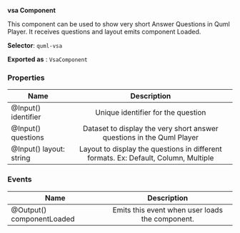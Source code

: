 **vsa Component**

This component can be used to show very short Answer Questions in Quml Player. It receives questions and layout emits component Loaded.
  

**Selector**: `quml-vsa`

  

  

**Exported as** : `VsaComponent`

  

  

### Properties

  
| Name     |  Description  |
|----------|:-------------:|
| @Input() identifier |  Unique identifier for the question |
| @Input() questions | Dataset to display the very short answer questions in the Quml Player|    |
| @Input() layout: string | Layout to display the questions in different formats. Ex: Default, Column, Multiple|


  

### Events

| Name     |  Description  |
|----------|:-------------:|
| @Output() componentLoaded | Emits this event when user loads the component.|